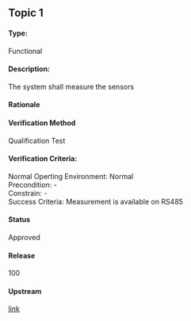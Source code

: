 ## Topic 1

#### Type: 
Functional 

#### Description: 
The system shall measure the sensors 

#### Rationale 

#### Verification Method
Qualification Test

#### Verification Criteria: 

Normal Operting Environment: Normal\
Precondition: -\
Constrain: -\
Success Criteria: Measurement is available on RS485

#### Status
Approved 

#### Release 
100

#### Upstream 
[link](https://github.com/akilan-g/project-dummy/blob/main/docs/requirement/measurement%202.md)
